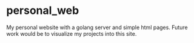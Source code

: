 # personal_web
My personal website with a golang server and simple html pages. Future work would be to visualize my projects into this site.
